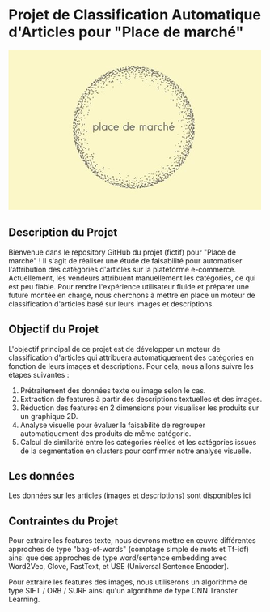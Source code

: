 # Projet de Classification Automatique d'Articles pour "Place de marché"

![Place de marché Logo](place_de_marche.jpg)

## Description du Projet

Bienvenue dans le repository GitHub du projet (fictif) pour "Place de marché" ! Il s'agit de réaliser une étude de faisabilité pour automatiser l'attribution des catégories d'articles sur la plateforme e-commerce. Actuellement, les vendeurs attribuent manuellement les catégories, ce qui est peu fiable. Pour rendre l'expérience utilisateur fluide et préparer une future montée en charge, nous cherchons à mettre en place un moteur de classification d'articles basé sur leurs images et descriptions.

## Objectif du Projet

L'objectif principal de ce projet est de développer un moteur de classification d'articles qui attribuera automatiquement des catégories en fonction de leurs images et descriptions. Pour cela, nous allons suivre les étapes suivantes :

1. Prétraitement des données texte ou image selon le cas.
2. Extraction de features à partir des descriptions textuelles et des images.
3. Réduction des features en 2 dimensions pour visualiser les produits sur un graphique 2D.
4. Analyse visuelle pour évaluer la faisabilité de regrouper automatiquement des produits de même catégorie.
5. Calcul de similarité entre les catégories réelles et les catégories issues de la segmentation en clusters pour confirmer notre analyse visuelle.

## Les données 

Les données sur les articles (images et descriptions) sont disponibles [ici](https://s3-eu-west-1.amazonaws.com/static.oc-static.com/prod/courses/files/Parcours_data_scientist/Projet+-+Textimage+DAS+V2/Dataset+projet+pre%CC%81traitement+textes+images.zip)

## Contraintes du Projet

Pour extraire les features texte, nous devrons mettre en œuvre différentes approches de type "bag-of-words" (comptage simple de mots et Tf-idf) ainsi que des approches de type word/sentence embedding avec Word2Vec, Glove, FastText, et USE (Universal Sentence Encoder).

Pour extraire les features des images, nous utiliserons un algorithme de type SIFT / ORB / SURF ainsi qu'un algorithme de type CNN Transfer Learning.
